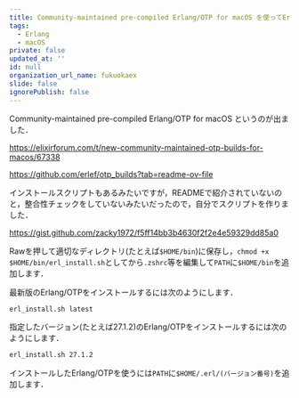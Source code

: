 ```yaml
---
title: Community-maintained pre-compiled Erlang/OTP for macOS を使ってErlangをインストールする
tags:
  - Erlang
  - macOS
private: false
updated_at: ''
id: null
organization_url_name: fukuokaex
slide: false
ignorePublish: false
---
```

Community-maintained pre-compiled Erlang/OTP for macOS というのが出ました．

https://elixirforum.com/t/new-community-maintained-otp-builds-for-macos/67338

https://github.com/erlef/otp_builds?tab=readme-ov-file

インストールスクリプトもあるみたいですが，READMEで紹介されていないのと，整合性チェックをしていないみたいだったので，自分でスクリプトを作りました．

https://gist.github.com/zacky1972/f5ff14bb3b4630f2f2e4e59329dd85a0

Rawを押して適切なディレクトリ(たとえば`$HOME/bin`)に保存し，`chmod +x $HOME/bin/erl_install.sh`としてから`.zshrc`等を編集して`PATH`に`$HOME/bin`を追加します．

最新版のErlang/OTPをインストールするには次のようにします．

```zsh
erl_install.sh latest
```

指定したバージョン(たとえば27.1.2)のErlang/OTPをインストールするには次のようにします．

```zsh
erl_install.sh 27.1.2
```

インストールしたErlang/OTPを使うには`PATH`に`$HOME/.erl/(バージョン番号)`を追加します．

